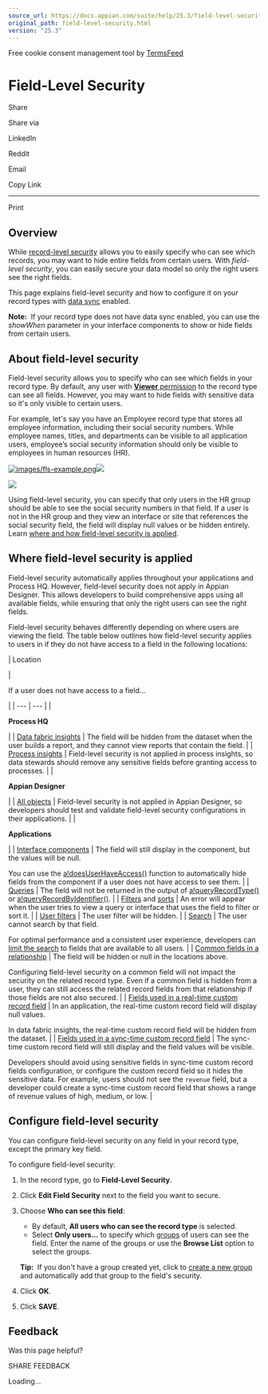 ```yaml
---
source_url: https://docs.appian.com/suite/help/25.3/field-level-security.html
original_path: field-level-security.html
version: "25.3"
---
```


Free cookie consent management tool by [TermsFeed](https://www.termsfeed.com/)

# Field-Level Security

Share

Share via

LinkedIn

Reddit

Email

Copy Link

* * *

Print

## Overview

While [record-level security](record-level-security.html) allows you to easily specify who can see which records, you may want to hide entire fields from certain users. With _field-level security_, you can easily secure your data model so only the right users see the right fields.

This page explains field-level security and how to configure it on your record types with [data sync](about-data-sync.html) enabled.

**Note:**  If your record type does not have data sync enabled, you can use the _showWhen_ parameter in your interface components to show or hide fields from certain users.

## About field-level security

Field-level security allows you to specify who can see which fields in your record type. By default, any user with [**Viewer** permission](record-security.html#prodlink-security) to the record type can see all fields. However, you may want to hide fields with sensitive data so it's only visible to certain users.

For example, let's say you have an Employee record type that stores all employee information, including their social security numbers. While employee names, titles, and departments can be visible to all application users, employee’s social security information should only be visible to employees in human resources (HR).

[![images/fls-example.png](images/fls-example.png)![](/suite/help/25.3/images/rn/zoom_magnify_center.png)](#img449)

[![](images/fls-example.png)](#_)

Using field-level security, you can specify that only users in the HR group should be able to see the social security numbers in that field. If a user is not in the HR group and they view an interface or site that references the social security field, the field will display null values or be hidden entirely. Learn [where and how field-level security is applied](#where-field-level-security-is-applied).

## Where field-level security is applied

Field-level security automatically applies throughout your applications and Process HQ. However, field-level security does not apply in Appian Designer. This allows developers to build comprehensive apps using all available fields, while ensuring that only the right users can see the right fields.

Field-level security behaves differently depending on where users are viewing the field. The table below outlines how field-level security applies to users in if they do not have access to a field in the following locations:

|
Location

 |

If a user does not have access to a field...

 |
| --- | --- |
|

**Process HQ**

 |
| [Data fabric insights](allow-users-to-build-reports.html) | The field will be hidden from the dataset when the user builds a report, and they cannot view reports that contain the field. |
| [Process insights](process-insights.html) | Field-level security is not applied in process insights, so data stewards should remove any sensitive fields before granting access to processes. |
|

**Appian Designer**

 |
| [All objects](SAIL_Components.html) | Field-level security is not applied in Appian Designer, so developers should test and validate field-level security configurations in their applications. |
|

**Applications**

 |
| [Interface components](SAIL_Components.html) | The field will still display in the component, but the values will be null.

You can use the [a!doesUserHaveAccess()](fnc_system_doesUserHaveAccess.html) function to automatically hide fields from the component if a user does not have access to see them. |
| [Queries](Query_Recipes.html) | The field will not be returned in the output of [a!queryRecordType()](fnc_system_queryrecordtype.html) or [a!queryRecordByIdentifier()](fnc_system_a_queryrecordbyidentifier.html). |
| [Filters](fnc_system_a_queryfilter.html) and [sorts](fnc_system_a_sortinfo.html) | An error will appear when the user tries to view a query or interface that uses the field to filter or sort it. |
| [User filters](filter-the-record-list.html) | The user filter will be hidden. |
| [Search](search-the-record-list.html) | The user cannot search by that field.

For optimal performance and a consistent user experience, developers can [limit the search](search-the-record-list.html#limit-search-to-selected-fields) to fields that are available to all users. |
| [Common fields in a relationship](record-type-relationships.html#common-field-values) | The field will be hidden or null in the locations above.

Configuring field-level security on a common field will not impact the security on the related record type. Even if a common field is hidden from a user, they can still access the related record fields from that relationship if those fields are not also secured. |
| [Fields used in a real-time custom record field](custom-record-fields.html#prodlink-real-time-evaluations) | In an application, the real-time custom record field will display null values.

In data fabric insights, the real-time custom record field will be hidden from the dataset. |
| [Fields used in a sync-time custom record field](custom-record-fields.html#prodlink-sync-time-evaluations) | The sync-time custom record field will still display and the field values will be visible.

Developers should avoid using sensitive fields in sync-time custom record fields configuration, or configure the custom record field so it hides the sensitive data. For example, users should not see the `revenue` field, but a developer could create a sync-time custom record field that shows a range of revenue values of high, medium, or low. |

## Configure field-level security

You can configure field-level security on any field in your record type, except the primary key field.

To configure field-level security:

1.  In the record type, go to **Field-Level Security**.
2.  Click **Edit Field Security** next to the field you want to secure.
3.  Choose **Who can see this field**:

    -   By default, **All users who can see the record type** is selected.
    -   Select **Only users…** to specify which [groups](Group_Management.html) of users can see the field. Enter the name of the groups or use the **Browse List** option to select the groups.

    **Tip:**  If you don't have a group created yet, click to [create a new group](Creating_Groups.html) and automatically add that group to the field's security.

4.  Click **OK**.
5.  Click **SAVE**.

## Feedback

Was this page helpful?

SHARE FEEDBACK

Loading...